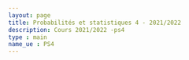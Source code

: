 ```yaml
---
layout: page
title: Probabilités et statistiques 4 - 2021/2022
description: Cours 2021/2022 -ps4
type : main
name_ue : PS4
---
```

